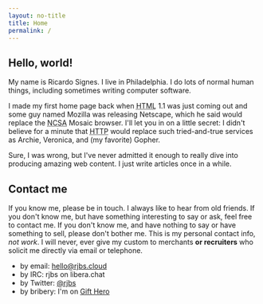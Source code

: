 ```yaml
---
layout: no-title
title: Home
permalink: /
---
```


## Hello, world!

My name is Ricardo Signes.  I live in Philadelphia.  I do lots of normal human
things, including sometimes writing computer software.

I made my first home page back when <acronym title="HyperText Markup
Language">HTML</acronym> 1.1 was just coming out and some guy named Mozilla was
releasing Netscape, which he said would replace the <acronym title="National
Center for Supercomputing Applications">NCSA</acronym> Mosaic browser.  I'll
let you in on a little secret:  I didn't believe for a minute that <acronym
title="HyperText Transfer Protocol">HTTP</acronym> would replace such
tried-and-true services as Archie, Veronica, and (my favorite) Gopher.

Sure, I was wrong, but I've never admitted it enough to really dive into
producing amazing web content.  I just write articles once in a while.

## Contact me

If you know me, please be in touch.  I always like to hear from old friends.
If you don't know me, but have something interesting to say or ask, feel free
to contact me.  If you don't know me, and have nothing to say or have something
to sell, please don't bother me.  This is my personal contact info, *not
work*.  I will never, ever give my custom to merchants **or recruiters** who
solicit me directly via email or telephone.

* by email: [hello@rjbs.cloud](mailto:hello@rjbs.cloud)
* by IRC: rjbs on libera.chat
* by Twitter: [@rjbs](https://twitter.com/rjbs)
* by bribery: I'm on [Gift Hero](https://www.gifthero.com/list/fc09773d-4d29-4ed8-bd03-c6b2f4f038f5)


